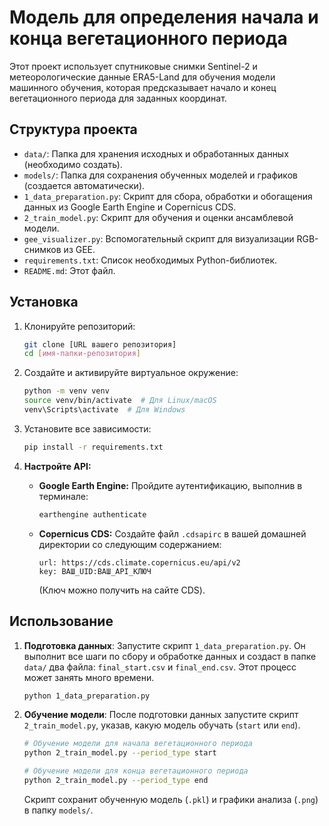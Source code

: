 # Модель для определения начала и конца вегетационного периода

Этот проект использует спутниковые снимки Sentinel-2 и метеорологические данные ERA5-Land для обучения модели машинного обучения, которая предсказывает начало и конец вегетационного периода для заданных координат.

## Структура проекта

- `data/`: Папка для хранения исходных и обработанных данных (необходимо создать).
- `models/`: Папка для сохранения обученных моделей и графиков (создается автоматически).
- `1_data_preparation.py`: Скрипт для сбора, обработки и обогащения данных из Google Earth Engine и Copernicus CDS.
- `2_train_model.py`: Скрипт для обучения и оценки ансамблевой модели.
- `gee_visualizer.py`: Вспомогательный скрипт для визуализации RGB-снимков из GEE.
- `requirements.txt`: Список необходимых Python-библиотек.
- `README.md`: Этот файл.

## Установка

1.  Клонируйте репозиторий:
    ```bash
    git clone [URL вашего репозитория]
    cd [имя-папки-репозитория]
    ```

2.  Создайте и активируйте виртуальное окружение:
    ```bash
    python -m venv venv
    source venv/bin/activate  # Для Linux/macOS
    venv\Scripts\activate  # Для Windows
    ```

3.  Установите все зависимости:
    ```bash
    pip install -r requirements.txt
    ```

4.  **Настройте API:**
    - **Google Earth Engine:** Пройдите аутентификацию, выполнив в терминале:
      ```bash
      earthengine authenticate
      ```
    - **Copernicus CDS:** Создайте файл `.cdsapirc` в вашей домашней директории со следующим содержанием:
      ```
      url: https://cds.climate.copernicus.eu/api/v2
      key: ВАШ_UID:ВАШ_API_КЛЮЧ
      ```
      (Ключ можно получить на сайте CDS).

## Использование

1.  **Подготовка данных**:
    Запустите скрипт `1_data_preparation.py`. Он выполнит все шаги по сбору и обработке данных и создаст в папке `data/` два файла: `final_start.csv` и `final_end.csv`. Этот процесс может занять много времени.
    ```bash
    python 1_data_preparation.py
    ```

2.  **Обучение модели**:
    После подготовки данных запустите скрипт `2_train_model.py`, указав, какую модель обучать (`start` или `end`).
    ```bash
    # Обучение модели для начала вегетационного периода
    python 2_train_model.py --period_type start

    # Обучение модели для конца вегетационного периода
    python 2_train_model.py --period_type end
    ```
    Скрипт сохранит обученную модель (`.pkl`) и графики анализа (`.png`) в папку `models/`.
